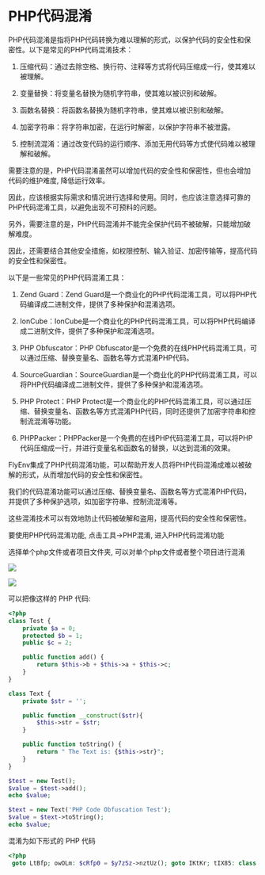 # PHP代码混淆

PHP代码混淆是指将PHP代码转换为难以理解的形式，以保护代码的安全性和保密性。以下是常见的PHP代码混淆技术：

1. 压缩代码：通过去除空格、换行符、注释等方式将代码压缩成一行，使其难以被理解。

2. 变量替换：将变量名替换为随机字符串，使其难以被识别和破解。

3. 函数名替换：将函数名替换为随机字符串，使其难以被识别和破解。

4. 加密字符串：将字符串加密，在运行时解密，以保护字符串不被泄露。

5. 控制流混淆：通过改变代码的运行顺序、添加无用代码等方式使代码难以被理解和破解。

需要注意的是，PHP代码混淆虽然可以增加代码的安全性和保密性，但也会增加代码的维护难度, 降低运行效率。

因此，应该根据实际需求和情况进行选择和使用。同时，也应该注意选择可靠的PHP代码混淆工具，以避免出现不可预料的问题。

另外，需要注意的是，PHP代码混淆并不能完全保护代码不被破解，只能增加破解难度。

因此，还需要结合其他安全措施，如权限控制、输入验证、加密传输等，提高代码的安全性和保密性。

以下是一些常见的PHP代码混淆工具：

1. Zend Guard：Zend Guard是一个商业化的PHP代码混淆工具，可以将PHP代码编译成二进制文件，提供了多种保护和混淆选项。

2. IonCube：IonCube是一个商业化的PHP代码混淆工具，可以将PHP代码编译成二进制文件，提供了多种保护和混淆选项。

3. PHP Obfuscator：PHP Obfuscator是一个免费的在线PHP代码混淆工具，可以通过压缩、替换变量名、函数名等方式混淆PHP代码。

4. SourceGuardian：SourceGuardian是一个商业化的PHP代码混淆工具，可以将PHP代码编译成二进制文件，提供了多种保护和混淆选项。

5. PHP Protect：PHP Protect是一个商业化的PHP代码混淆工具，可以通过压缩、替换变量名、函数名等方式混淆PHP代码，同时还提供了加密字符串和控制流混淆等功能。

6. PHPPacker：PHPPacker是一个免费的在线PHP代码混淆工具，可以将PHP代码压缩成一行，并进行变量名和函数名的替换，以达到混淆的效果。

FlyEnv集成了PHP代码混淆功能，可以帮助开发人员将PHP代码混淆成难以被破解的形式，从而增加代码的安全性和保密性。

我们的代码混淆功能可以通过压缩、替换变量名、函数名等方式混淆PHP代码，并提供了多种保护选项，如加密字符串、控制流混淆等。

这些混淆技术可以有效地防止代码被破解和盗用，提高代码的安全性和保密性。

要使用PHP代码混淆功能, 点击工具->PHP混淆, 进入PHP代码混淆功能

选择单个php文件或者项目文件夹, 可以对单个php文件或者整个项目进行混淆

<img src="https://oss.macphpstudy.com/image/98d80872b153.png" data-x-image-preview="">
<p/>
<img src="https://oss.macphpstudy.com/image/003391cd543e.png" data-x-image-preview="">

可以把像这样的 PHP 代码:

```php
<?php
class Test {
    private $a = 0;
    protected $b = 1;
    public $c = 2;

    public function add() {
        return $this->b + $this->a + $this->c;
    }
}

class Text {
    private $str = '';

    public function __construct($str){
        $this->str = $str;
    }

    public function toString() {
        return " The Text is: {$this->str}";
    }
}

$test = new Test();
$value = $test->add();
echo $value;

$text = new Text('PHP Code Obfuscation Test');
$value = $text->toString();
echo $value;
```

混淆为如下形式的 PHP 代码

```php
<?php
 goto LtBfp; owOLm: $cRfp0 = $y7zSz->nztUz(); goto IKtKr; tIX85: class R1Y9H { private $I8L4A = ''; public function __construct($wTiwF) { $this->I8L4A = $wTiwF; } public function NzTUz() { return "\x20\x54\150\145\40\x54\145\170\164\x20\x69\163\x3a\40{$this->I8L4A}"; } } goto BW458; hxUVm: echo $cRfp0; goto xMa32; LtBfp: class nNmnL { private $MGe1P = 0; protected $Uvmg9 = 1; public $byk5B = 2; public function add() { return $this->Uvmg9 + $this->MGe1P + $this->byk5B; } } goto tIX85; BW458: $rkfS7 = new NNMnL(); goto rgLTA; rgLTA: $cRfp0 = $rkfS7->add(); goto hxUVm; xMa32: $y7zSz = new r1Y9H("\120\110\x50\x20\103\x6f\144\145\x20\x4f\x62\146\x75\x73\143\x61\164\x69\157\x6e\40\124\145\x73\164"); goto owOLm; IKtKr: echo $cRfp0;
```

